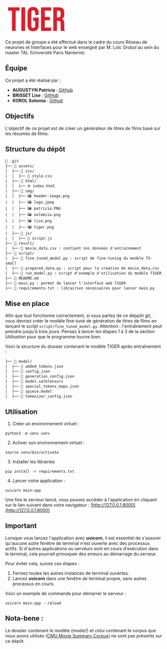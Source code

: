 <img src="./assets/img/tiger.png" alt="Logo du projet" width="200"/>


Ce projet de groupe a été effectué dans le cadre du cours Réseau de neurones et Interfaces pour le web enseigné par M. Loïc Grobol au sein du master TAL (Université Paris Nanterre).

## Équipe

Ce projet a été réalisé par :
- **AUGUSTYN Patricia** : [GitHub](https://github.com/PatriciaAugustyn)
- **BRISSET Lise** : [GitHub](https://github.com/Lise-Brisset)
- **KOROL Solomia** : [Github](https://github.com/Elesionore)

## Objectifs

L'objectif de ce projet est de créer un générateur de titres de films basé sur les résumés de films.

## Structure du dépôt 

```
📂 .git
├── 📂 assets/
|  ├── 📂 css/
|  |  ├── 🎨 style.css
|  ├── 📂 html/
|  |  ├── 🌐 index.html
|  ├── 📂 img/
|  |  ├── 🖼️ header-image.png
|  |  ├── 🖼️ logo.jpeg
|  |  ├── 🖼️ patricia.PNG
|  |  ├── 🖼️ solomiia.png
|  |  ├── 🖼️ lise.png
|  |  ├── 🖼️ tiger.png
|  ├── 📂 js/
|  |  ├── 📄 script.js
├── 📂 result/
|  ├── 📄 movie_data.csv : contient nos données d'entraînement
├── 📂 script/
|  ├── 📄 fine_tuned_model.py : script de fine-tuning du modèle T5-small
|  ├── 📄 prepared_data.py : script pour la création de movie_data.csv
|  ├── 📄 run_model.py : script d'exemple d'utilisation du modèle TIGER
├── 📄 README.md
├── 📄 main.py : permet de lancer l'interface web TIGER
├── 📄 requirements.txt : librairies nécessaires pour lancer main.py
```

## Mise en place

Afin que tout fonctionne correctement, si vous partez de ce déppôt git, vous devriez créer le modèle fine-tuné de génération de titres de films en lançant le script `script/fine_tuned_model.py`. Attention : l'entraînement peut prendre jusqu'à trois jours. Pensez à lancer les étapes 1 à 3 de la section _Utilisation_ pour que le programme tourne bien.

Voici la structure du dossier contenant le modèle TIGER après entraînement : 

```
├── 📂 model/
|  ├── 📄 added_tokens.json
|  ├── 📄 config.json
|  ├── 📄 generation_config.json
|  ├── 📄 model.safetensors
|  ├── 📄 special_tokens_maps.json
|  ├── 📄 spiece.model
|  ├── 📄 tokenizer_config.json
```

## Utilisation

1. Créer un environnement virtuel : 
```
python3 -m venv venv
```

2. Activer son environnement virtuel :
```
source venv/bin/activate
```
3. Installer les librairies
``` 
pip install -r requirements.txt
```
4. Lancer notre application :
```
uvicorn main:app
```

Une fois le serveur lancé, vous pouvez accéder à l'application en cliquant sur le lien suivant dans votre navigateur : [http://127.0.0.1:8000](http://127.0.0.1:8000)

## Important

Lorsque vous lancez l'application avec **uvicorn**, il est essentiel de s'assurer qu'aucune autre fenêtre de terminal n'est ouverte avec des processus actifs. Si d'autres applications ou serveurs sont en cours d'exécution dans le terminal, cela pourrait provoquer des erreurs au démarrage du serveur.

Pour éviter cela, suivez ces étapes :
1. Fermez toutes les autres instances de terminal ouvertes.
2. Lancez **uvicorn** dans une fenêtre de terminal propre, sans autres processus en cours.

Voici un exemple de commande pour démarrer le serveur :
```
uvicorn main:app --reload
```

## Nota-bene : 

Le dossier contenant le modèle (_model/_) et celui contenant le corpus que nous avons utilisés ([CMU Movie Summary Corpus](https://www.cs.cmu.edu/~ark/personas/)) ne sont pas présents sur ce dépôt.
